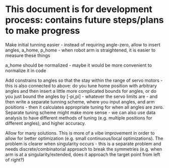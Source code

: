 # This document is for development process: contains future steps/plans to make progress

Make initial tunning easier - instead of requiring angle-zero, allow to insert angles, a_home, p_home - when robot arm is straightened, it is easier to measure these things

a_home should be normalized - maybe it would be more convenient to normalize it in code

Add constrains to angles so that the stay within the range of servo motors - this is also connected to above: do you tune home position with arbitrary angles and then insert a little more complicated bounds for angles, or do you just bound the angles by [-pi,pi] - whatever the servo limits are - and then write a separate tunning scheme, where you input angles, and arm positions - then it calculates appropriate tuning for when all angles are zero. Separate tuning scheme might make more sense - we can also use data analysis to have different methods of tuning (e.g. multiple positions for different angles), and higher accuracy.

Allow for many solutions. This is more of a vibe improvement in order to allow for better optimization (e.g. small continuous/local optimizations). The problem is clearer when singularity occurs - this is a separate problem and needs discrete/combinatorial approach to break the symmetries (e.g. when arm is at a singularity/extended, does it approach the target point from left of right?)
